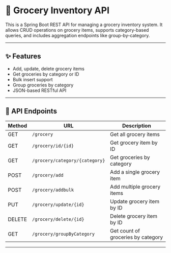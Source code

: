 # 🛒 Grocery Inventory API

This is a Spring Boot REST API for managing a grocery inventory system. It allows CRUD operations on grocery items, supports category-based queries, and includes aggregation endpoints like group-by-category.

---

## ✨ Features

- Add, update, delete grocery items
- Get groceries by category or ID
- Bulk insert support
- Group groceries by category
- JSON-based RESTful API

---

## 🔗 API Endpoints

| Method | URL                        | Description                         |
|--------|----------------------------|-------------------------------------|
| GET    | `/grocery`                 | Get all grocery items               |
| GET    | `/grocery/id/{id}`         | Get grocery item by ID              |
| GET    | `/grocery/category/{category}` | Get groceries by category     |
| POST   | `/grocery/add`             | Add a single grocery item           |
| POST   | `/grocery/addbulk`         | Add multiple grocery items          |
| PUT    | `/grocery/update/{id}`     | Update grocery item by ID           |
| DELETE | `/grocery/delete/{id}`     | Delete grocery item by ID           |
| GET    | `/grocery/groupByCategory` | Get count of groceries by category  |

---

